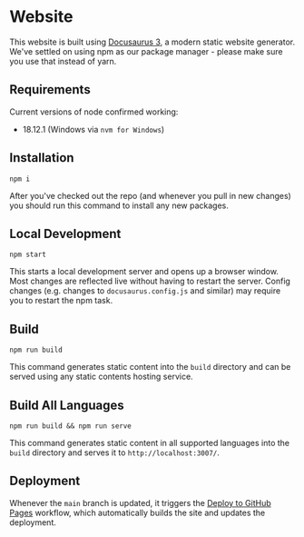 # Website

This website is built using [Docusaurus 3](https://docusaurus.io/), a modern static website generator. We've settled on using npm as our package manager - please make sure you use that instead of yarn.

## Requirements

Current versions of node confirmed working:
* 18.12.1 (Windows via `nvm for Windows`)

## Installation

```
npm i
```

After you've checked out the repo (and whenever you pull in new changes) you should run this command to install any new packages.

## Local Development

```
npm start
```

This starts a local development server and opens up a browser window. Most changes are reflected live without having to restart the server. Config changes (e.g. changes to `docusaurus.config.js` and similar) may require you to restart the npm task.

## Build

```
npm run build
```

This command generates static content into the `build` directory and can be served using any static contents hosting service.

## Build All Languages

```
npm run build && npm run serve
```

This command generates static content in all supported languages into the `build` directory and serves it to `http://localhost:3007/`.

## Deployment

Whenever the `main` branch is updated, it triggers the [Deploy to GitHub Pages](https://github.com/European-Unified-ID/EUID-docs/blob/main/.github/workflows/deploy.yml) workflow, which automatically builds the site and updates the deployment.
